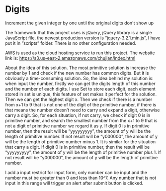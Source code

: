# Digits
Increment the given integer by one until the original digits don't show up

The framework that this project uses is jQuery, jQuery library is a single JavaScript file, the newest production version is “jquery-3.2.1.min.js”, I have put it in “scripts” folder. There is no other configuration needed.

AWS is used as the cloud hosting service to run this project. The website link is: https://s3.us-east-2.amazonaws.com/chujian/index.html

About the idea of this solution. The most primitive solution is increase the number by 1 and check if the new number has common digits. But it is obviously a time-consuming solution. So, the idea behind my solution is: when input the number, firstly we can get the digits length of this number and the number of each digits. I use Set to store each digit, each element stored in set is unique, this feature of set makes it perfect for the solution. Then we can get the highest digit x. Then we check if there is a number from x+1 to 9 that is not one of the digit of the primitive number, if there is that means the number doesn’t need to carry and expand a digit, otherwise carry a digit. So, for each situation, if not carry, we check if digit 0 is in primitive number, and search the smallest number from the x+1 to 9 that is not a digit of primitive number we regard it as y. If digit 0 is in primitive number, then the result will be “yyyyyyyyy”, the amount of y will be the length of primitive number. If not result will be “y000000”, the amount of y will be the length of primitive number minus 1. It is similar for the situation that carry a digit. If digit 0 is in primitive number, then the result will be “yyyyyyyyy”, the amount of y will be the length of primitive number plus 1. If not result will be “y000000”, the amount of y will be the length of primitive number.

I add a input restrict for input form, only number can be input and the number must be greater than 0 and less than 10^7. Any number that is not input in this range will trigger an alert after submit button is clicked.
